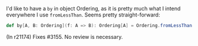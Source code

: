 I'd like to have a `by` in object Ordering, as it is pretty much what I intend everywhere I use `fromLessThan`. Seems pretty straight-forward:

```scala
def by[A, B: Ordering](f: A => B): Ordering[A] = Ordering.fromLessThan((x, y) => implicitly[Ordering[B]].lt(f(x), f(y)))
```
(In r21174) Fixes #3155. No review is necessary.

